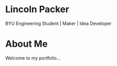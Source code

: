 <div class="hero">
  <div class="hero-content">
    <h1>Lincoln Packer</h1>
    <p>BYU Engineering Student | Maker | Idea Developer</p>
  </div>
</div>

# About Me

Welcome to my portfolio...


